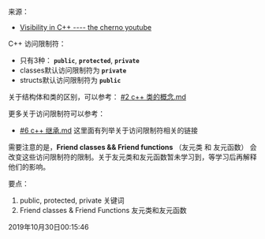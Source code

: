 来源：

- [Visibility in C++ ---- the cherno youtube](https://www.youtube.com/watch?v=6OVQ8nh3KP0&list=PLlrATfBNZ98dudnM48yfGUldqGD0S4FFb&index=30)

C++ 访问限制符：

- 只有3种： **`public`**, **`protected`**, **`private`**
- classes默认访问限制符为 **`private`**
- structs默认访问限制符为 **`public`**

关于结构体和类的区别，可以参考： [#2 c++ 类的概念.md](https://github.com/jamessawyer/learn_cpp/blob/master/c%2B%2B_basics/%232%20c%2B%2B%20%E7%B1%BB%E7%9A%84%E6%A6%82%E5%BF%B5.md)



更多关于访问限制符可以参考：

- [#6 c++ 继承.md](https://github.com/jamessawyer/learn_cpp/blob/master/c%2B%2B_basics/%236%20c%2B%2B%20%E7%BB%A7%E6%89%BF.md) 这里面有列举关于访问限制符相关的链接



需要注意的是，**Friend classes && Friend functions** （友元类 和 友元函数） 会改变这些访问限制符的限制。关于友元类和友元函数暂未学习到，等学习后再解释他们的影响。



要点：

1. public, protected, private 关键词
2. Friend classes & Friend Functions 友元类和友元函数



2019年10月30日00:15:46
